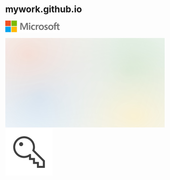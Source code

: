 # mywork.github.io
![](microsoft_logo_ee5c8d9fb6248c938fd0dc19370e90bd_51.png)

![](2_bc3d32a696895f78c19df6c717586a5d.jpg)
![image3](signin-options_4e48046ce74f4b89d45037c90576bfac.jpg)
